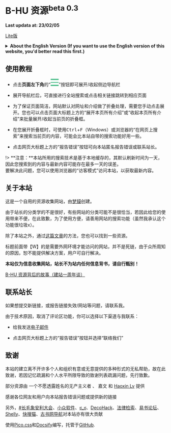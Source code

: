 <h1>B-HU 资源<sup>beta 0.3</sup></h1>

**Last updata at: 23/02/05**

<a href="./lite/" target="_blank" role="button" class="outline">Lite版</a>

<div><details><summary><b>About the English Version (If you want to use the English version of this website, you'd better read this first.)</b></summary><p>We are unable to provide English version (or any other multiple language versions) of this site at this time due to staffing and effort constraints.</p><p>If you are not a Simplified Chinese language speaker, please use the web translation function included with modern browsers such as Firefox, Google Chrome, or Microsoft Edge to access this website, or you can translate it using third-party web translation browser extensions.</p><p>We are providing an English language interface based on machine translation for your convenience. Because this is a beta version, it may be inaccurate, unstable, ineffective, or have other issues that we are unable to resolve. If any problems arise, refer to the solution in the preceding paragraph. </p><p>To get to the English page, click the "English" button in the top right corner of the page.(Refresh if the page is not translated completely) </p><p>If you are interested in assisting with the multilingualization of this site, please contact the webmaster using the information provided below!</p></details></div>

## 使用教程

- 点击**页面左下角**的“![](./requirements/1.png)”按钮即可展开/收起侧边导航栏

- 展开导航栏后，可直接进行全站搜索或点击相关链接跳转到相应页面

- 为了保证页面简洁，网站默认对网址和介绍做了折叠处理，需要您手动点击展开。您也可以点击页面大标题上方的“展开本页所有介绍”或“收起本页所有介绍”来批量展开/收起当前页的折叠框。

- 在您展开折叠框时，可使用<kbd>Ctrl</kbd>+<kbd>F</kbd>（Windows）或浏览器的“在网页上搜索”来搜索当前页的内容，可能会比本站自带的搜索功能好用一些。

- 点击网页大标题上方的“报告错误”按钮可向本站匿名报告错误或联系站长。

!> **注意：**本站所用的搜索技术是基于本地缓存的，其默认刷新时间为一天，因此您搜索到的内容与最新内容可能存在最多一天的误差。<br/>
要解决此问题，您可以使用浏览器的“访客模式”访问本站，以获取最新内容。

## 关于本站

这是一个自用的资源收集网站，由[梦貘](https://mo.b-hu.org/)创建。

由于站长的分类学的不是很好，有些网站的分类可能不是很恰当，若因此给您的使用带来不便，在此致歉，为了使用方便，请善用网站的搜索功能（虽然我承认这个功能很垃圾x）。

除了本站之外，通过[这篇文章](http://mo.b-hu.org/getzy/)的方法，您也可以找到一些资源。

标题前面带【W】的是需要外网环境才能访问的网站，并不是死链，由于众所周知的原因，恕不能提供解决方案，用户可自行解决。

**本站仅为信息收集网站，站长不为站内任何信息背书，请自行甄别！**

[B-HU 资源背后的故事（建站一周年谈）](https://mo.b-hu.org/b-husource/)

## 联系站长

如果想提交新链接，或报告链接失效/网站等问题，请联系我。

由于技术原因，取消了评论区功能，你可以选择以下渠道与我联系：

- 给我发送[电子邮件](mailto:i@b-hu.org)

- 点击网页大标题上方的“报告错误”按钮并选择“联络我们”

## 致谢

本站的建立离不开许多个人和组织有意或无意提供的多种形式的无私帮助，故在此致谢，若因记忆疏漏和个人水平所限导致的致谢列表疏漏问题，先行致歉。

部分资源由 一个不愿透露姓名的无产主义者 、 嘉文 和 [Haoxin Lv](https://github.com/haoxinlv) 提供

感谢各位网友和用户向本站报告错误问题或提供新的链接

另外，[#长毛象安利大会](https://alive.bar/tags/%E9%95%BF%E6%AF%9B%E8%B1%A1%E5%AE%89%E5%88%A9%E5%A4%A7%E4%BC%9A)、[小众软件](https://www.appinn.com/)、[ಠ_ಠ](https://www.plurk.com/p/ofnz6q)、[DecoHack](https://decohack.notion.site/decohack/21ed6d8428d04b928ccd7fbf2ea36dd2?v=8456b58b9e184cbca2979d033d5f83a6)、[法律检索](https://mp.weixin.qq.com/s/NMcmeRiFretEc8l6uvxYuQ)、[易书论坛](https://bbs.yibook.org/)、[Shelly](https://www.douban.com/group/topic/13784047/)、[快搜猫](https://www.kuaisoumao.com/)、[古书网导航](http://d.gushu.net.cn/)对本站亦有很大贡献

使用[Pico.css](https://picocss.com/)和[Docsify](https://docsify.js.org/)编写，托管于[GitHub](https://github.com/Mengmo03/sources).